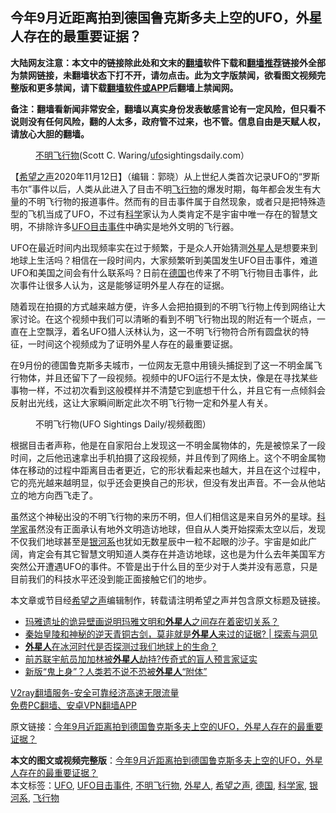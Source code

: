  <h2>今年9月近距离拍到德国鲁克斯多夫上空的UFO，外星人存在的最重要证据？</h2> <p class="notice"><b>大陆网友注意：本文中的链接除此处和文末的<a href="https://github.com/bannedbook/fanqiang" >翻墙</a>软件下载和<a href="https://github.com/killgcd/justmysocks/blob/master/README.md">翻墙推荐</a>链接外全部为禁网链接，未翻墙状态下打不开，请勿点击。此为文字版禁闻，欲看图文视频完整版和更多禁闻，请下载<a href="https://github.com/bannedbook/fanqiang">翻墙软件或APP</a>后翻墙上禁闻网。</p><p>备注：翻墙看新闻非常安全，翻墙以真实身份发表敏感言论有一定风险，但只看不说则没有任何风险，翻的人太多，政府管不过来，也不管。信息自由是天赋人权，请放心大胆的翻墙。</b></p>  <div class="entry"> <figure><figcaption><a href="https://www.bannedbook.org/bnews/tag/%E4%B8%8D%E6%98%8E%E9%A3%9E%E8%A1%8C%E7%89%A9/" class="st_tag internal_tag" rel="tag" title="标签 不明飞行物 下的日志">不明飞行物</a>(Scott C. Waring/<a href="https://www.bannedbook.org/bnews/tag/ufo/" class="st_tag internal_tag" rel="tag" title="标签 UFO 下的日志">ufo</a>sightingsdaily.com）</figcaption></figure> <p>【<span class='wp_keywordlink_affiliate'><a href="https://www.soundofhope.org" title="希望之声" target="_blank">希望之声</a></span>2020年11月12日】（编辑：郭晓）从上世纪人类首次记录UFO的“罗斯韦尔”事件以后，人类从此进入了目击不明<a href="https://www.bannedbook.org/bnews/tag/%E9%A3%9E%E8%A1%8C%E7%89%A9/" class="st_tag internal_tag" rel="tag" title="标签 飞行物 下的日志">飞行物</a>的爆发时期，每年都会发生有大量的不明飞行物的报道事件。然而有的目击事件属于自然现象，或者只是把特殊造型的飞机当成了UFO，不过有<span class='wp_keywordlink'><a href="https://www.bannedbook.org/forum11/topic309.html" title="禁片：“科学”的棍子" target="_blank">科学</a></span>家认为人类肯定不是宇宙中唯一存在的智慧文明，不排除许多<a href="https://www.bannedbook.org/bnews/tag/ufo%e7%9b%ae%e5%87%bb%e4%ba%8b%e4%bb%b6/" class="st_tag internal_tag" rel="tag" title="标签 UFO目击事件 下的日志">UFO目击事件</a>中确实是地外文明的飞行器。</p> <p></p>  <p>UFO在最近时间内出现频率实在过于频繁，于是众人开始猜测<a href="https://www.bannedbook.org/bnews/tag/%e5%a4%96%e6%98%9f%e4%ba%ba/" class="st_tag internal_tag" rel="tag" title="标签 外星人 下的日志">外星人</a>是想要来到地球上生活吗？相信在一段时间内，大家频繁听到美国发生UFO目击事件，难道UFO和美国之间会有什么联系吗？日前在<a href="https://www.bannedbook.org/bnews/tag/%e5%be%b7%e5%9b%bd/" class="st_tag internal_tag" rel="tag" title="标签 德国 下的日志">德国</a>也传来了不明飞行物目击事件，此次事件让很多人认为，这是能够证明外星人存在的证据。</p> <p>随着现在拍摄的方式越来越方便，许多人会把拍摄到的不明飞行物上传到网络让大家讨论。在这个视频中我们可以清晰的看到不明飞行物出现的附近有一个斑点，一直在上空飘浮，着名UFO猎人沃林认为，这一不明飞行物符合所有圆盘状的特征，一时间这个视频成为了证明外星人存在的最重要证据。</p>  <p>在9月份的德国鲁克斯多夫城市，一位网友无意中用镜头捕捉到了这一不明金属飞行物体，并且还留下了一段视频。视频中的UFO运行不是太快，像是在寻找某些事物一样，不过初次看到这般模样并不清楚它到底想干什么，并且它有一点倾斜会反射出光线，这让大家瞬间断定此次不明飞行物一定和外星人有关。</p> <figure><figcaption>不明飞行物(UFO Sightings Daily/视频截图）</figcaption></figure> <p>根据目击者声称，他是在自家阳台上发现这一不明金属物体的，先是被惊呆了一段时间，之后他迅速拿出手机拍摄了这段视频，并且传到了网络上。这个不明金属物体在移动的过程中距离目击者更近，它的形状看起来也越大，并且在这个过程中，它的亮光越来越明显，似乎还会更换自己的形状，但没有发出声音。不一会从他站立的地方向西飞走了。 </p>  <p></p> <p>虽然这个神秘出没的不明飞行物的来历不明，但人们相信这是来自另外的星球。<a href="https://www.bannedbook.org/bnews/tag/%e7%a7%91%e5%ad%a6%e5%ae%b6/" class="st_tag internal_tag" rel="tag" title="标签 科学家 下的日志">科学家</a>虽然没有正面承认有地外文明造访地球，但自从人类开始探索太空以后，发现不仅我们地球甚至是<a href="https://www.bannedbook.org/bnews/tag/%e9%93%b6%e6%b2%b3%e7%b3%bb/" class="st_tag internal_tag" rel="tag" title="标签 银河系 下的日志">银河系</a>也犹如无数星辰中一粒不起眼的沙子。宇宙是如此广阔，肯定会有其它智慧文明知道人类存在并造访地球，这也是为什么去年美国军方突然公开遭遇UFO的事件。不管是出于什么目的至少对于人类并没有恶意，只是目前我们的科技水平还没到能正面接触它们的地步。</p>  <p>本文章或节目经<a href="https://www.bannedbook.org/bnews/tag/%e5%b8%8c%e6%9c%9b%e4%b9%8b%e5%a3%b0/" class="st_tag internal_tag" rel="tag" title="标签 希望之声 下的日志">希望之声</a>编辑制作，转载请注明希望之声并包含原文标题及链接。</p> <ul class='op-related-articles' title='相关阅读'> <li><a href='https://www.bannedbook.org/bnews/comments/20201110/1428474.html' target='_blank'>玛雅遗址的诡异壁画说明玛雅文明和<b>外星人</b>之间存在着密切关系？</a></li> <li><a href='https://www.bannedbook.org/bnews/bannedvideo/20201108/1427847.html' target='_blank'>秦始皇陵和神秘的逆天青铜古剑，莫非就是<b>外星人</b>来过的证据? | 探索与洞见</a></li> <li><a href='https://www.bannedbook.org/bnews/comments/20201107/1427155.html' target='_blank'><b>外星人</b>在冰河时代是否探测过我们地球上的生命？</a></li> <li><a href='https://www.bannedbook.org/bnews/comments/20201029/1422071.html' target='_blank'>前苏联宇航员加加林被<b>外星人</b>劫持?传奇式的盲人预言家证实</a></li> <li><a href='https://www.bannedbook.org/bnews/lifebaike/20201029/1422009.html' target='_blank'>新版“鬼上身”？人类若不说不恐被<b>外星人</b>“附体”</a></li> </ul> <p class="texttj"> <a href="https://www.bannedbook.org/forum23/topic22702.html" target="_blank">V2ray翻墙服务-安全可靠经济高速无限流量</a><br/> <a href="https://github.com/bannedbook/fanqiang/wiki/%E7%A6%81%E9%97%BB%E7%BD%91%E5%AE%89%E5%8D%93%E7%BF%BB%E5%A2%99%E6%96%B0%E9%97%BBAPP" target="_blank">免费PC翻墙、安卓VPN翻墙APP</a></p><p>原文链接：<a class="src_link"  href="https://www.soundofhope.org/post/440851" target="_blank">今年9月近距离拍到德国鲁克斯多夫上空的UFO，外星人存在的最重要证据？</a></p><a name='sharetosocial'></a>       <div><b>本文的图文或视频完整版</b>：<a href='https://www.bannedbook.org/bnews/comments/20201113/1430170.html'>今年9月近距离拍到德国鲁克斯多夫上空的UFO，外星人存在的最重要证据？</a></div>  </div><!--END ENTRY--> <div class="postfooter"> <div>本文标签：<a href="https://www.bannedbook.org/bnews/tag/ufo/" rel="tag">UFO</a>, <a href="https://www.bannedbook.org/bnews/tag/ufo%e7%9b%ae%e5%87%bb%e4%ba%8b%e4%bb%b6/" rel="tag">UFO目击事件</a>, <a href="https://www.bannedbook.org/bnews/tag/%E4%B8%8D%E6%98%8E%E9%A3%9E%E8%A1%8C%E7%89%A9/" rel="tag">不明飞行物</a>, <a href="https://www.bannedbook.org/bnews/tag/%e5%a4%96%e6%98%9f%e4%ba%ba/" rel="tag">外星人</a>, <a href="https://www.bannedbook.org/bnews/tag/%e5%b8%8c%e6%9c%9b%e4%b9%8b%e5%a3%b0/" rel="tag">希望之声</a>, <a href="https://www.bannedbook.org/bnews/tag/%e5%be%b7%e5%9b%bd/" rel="tag">德国</a>, <a href="https://www.bannedbook.org/bnews/tag/%e7%a7%91%e5%ad%a6%e5%ae%b6/" rel="tag">科学家</a>, <a href="https://www.bannedbook.org/bnews/tag/%e9%93%b6%e6%b2%b3%e7%b3%bb/" rel="tag">银河系</a>, <a href="https://www.bannedbook.org/bnews/tag/%E9%A3%9E%E8%A1%8C%E7%89%A9/" rel="tag">飞行物</a></div>  </div><!--END POSTFOOTER--> 